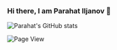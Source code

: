 ### Hi there, I am Parahat Iljanov 👋

![Parahat's GitHub stats](https://github-readme-stats.vercel.app/api?username=parahatreis&show_icons=true&theme=radical)

![Page View](https://komarev.com/ghpvc/?username=your-github-username)
